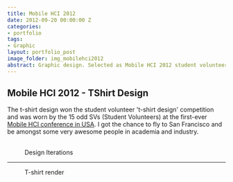 ```yaml
---
title: Mobile HCI 2012
date: 2012-09-20 00:00:00 Z
categories:
- portfolio
tags:
- Graphic
layout: portfolio_post
image_folder: img_mobilehci2012
abstract: Graphic design. Selected as Mobile HCI 2012 student volunteer t-shirt design.
---
```


<h2>Mobile HCI 2012 - TShirt Design</h2>

The t-shirt design won the student volunteer 't-shirt design' competition and was worn by the 15 odd SVs (Student Volunteers) at the first-ever [Mobile HCI conference in USA](http://www.mobilehci2012.org/). I got the chance to fly to San Francisco and be amongst some very awesome people in academia and industry.

<figure class="post-image-thumbnails">
	<img lazysrc="/img/img_mobilehci2012/one.jpg" class="post-thumbnail img-polaroid">
	<img lazysrc="/img/img_mobilehci2012/two.jpg" class="post-thumbnail img-polaroid">
	<img lazysrc="/img/img_mobilehci2012/final.jpg" class="post-thumbnail img-polaroid">
	<figcaption>Design Iterations</figcaption>
</figure>
<hr>
<figure class="post-image">
	<img lazysrc="/img/img_mobilehci2012/mobilehci2012_tshirt_demo.jpg" >
	<figcaption>T-shirt render</figcaption>
</figure>